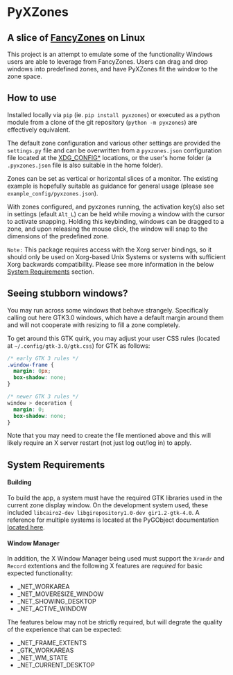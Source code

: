# PyXZones

## A slice of [FancyZones](https://learn.microsoft.com/en-us/windows/powertoys/fancyzones) on Linux

This project is an attempt to emulate some of the functionality Windows users are able to leverage from FancyZones. Users can drag and drop windows into predefined zones, and have PyXZones fit the window to the zone space.


## How to use

Installed locally via `pip` (ie. `pip install pyxzones`) or executed as a python module from a clone of the git repository (`python -m pyxzones`) are effectively equivalent.

The default zone configuration and various other settings are provided the `settings.py` file and can be overwritten from a `pyxzones.json` configuration file located at the [XDG_CONFIG*](https://wiki.archlinux.org/title/XDG_Base_Directory) locations, or the user's home folder (a `.pyxzones.json` file is also suitable in the home folder).

Zones can be set as vertical or horizontal slices of a monitor. The existing example is hopefully suitable as guidance for general usage (please see `example_config/pyxzones.json`).

With zones configured, and pyxzones running, the activation key(s) also set in settings (efault `Alt_L`) can be held while moving a window with the cursor to activate snapping. Holding this keybinding, windows can be dragged to a zone, and upon releasing the mouse click, the window will snap to the dimensions of the predefined zone.


`Note:` This package requires access with the Xorg server bindings, so it should only be used on Xorg-based Unix Systems or systems with sufficient Xorg backwards compatibility. Please see more information in the below [System Requirements](#system-requirements) section.


## Seeing stubborn windows?

You may run across some windows that behave strangely. Specifically calling out here GTK3.0 windows, which have a default margin around them and will not cooperate with resizing to fill a zone completely.

To get around this GTK quirk, you may adjust your user CSS rules (located at `~/.config/gtk-3.0/gtk.css`) for GTK as follows:
```css
/* early GTK 3 rules */
.window-frame {
  margin: 0px;
  box-shadow: none;
}

/* newer GTK 3 rules */
window > decoration {
  margin: 0;
  box-shadow: none;
}
```
Note that you may need to create the file mentioned above and this will likely require an X server restart (not just log out/log in) to apply.

## System Requirements

#### Building

To build the app, a system must have the required GTK libraries used in the current zone display window. On the development system used, these included `libcairo2-dev libgirepository1.0-dev gir1.2-gtk-4.0`. A reference for multiple systems is located at the PyGObject documentation [located here](https://pygobject.readthedocs.io/en/latest/getting_started.html).

#### Window Manager

In addition, the X Window Manager being used must support the `Xrandr` and `Record` extentions and the following X features are _required_ for basic expected functionality:
* _NET_WORKAREA
* _NET_MOVERESIZE_WINDOW
* _NET_SHOWING_DESKTOP
* _NET_ACTIVE_WINDOW

The features below may not be strictly required, but will degrate the quality of the experience that can be expected:
* _NET_FRAME_EXTENTS
* _GTK_WORKAREAS
* _NET_WM_STATE
* _NET_CURRENT_DESKTOP
